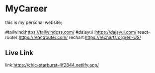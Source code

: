 # MyCareer
this is my personal website;

#tailwind:https://tailwindcss.com/
#daisyui :https://daisyui.com/
react-router:https://reactrouter.com/
rechart:https://recharts.org/en-US/
 

## Live Link
link:https://chic-starburst-4f2844.netlify.app/

